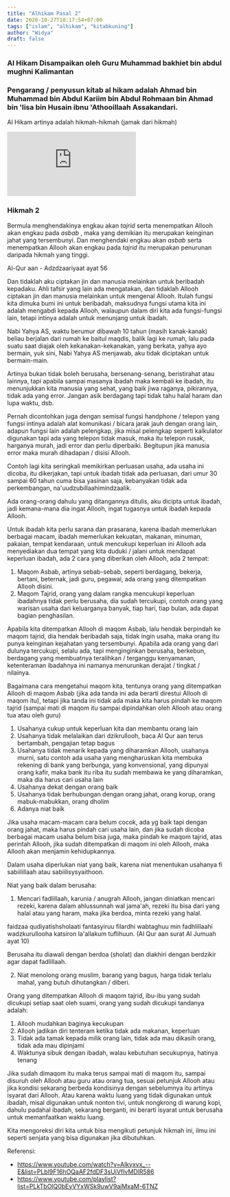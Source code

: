 ```yaml
---
title: "Alhikam Pasal 2"
date: 2020-10-27T18:17:54+07:00
tags: ["islam", "alhikam", "kitabkuning"]
author: "Widya"
draft: false
---
```


### Al Hikam Disampaikan oleh Guru Muhammad bakhiet bin abdul mughni Kalimantan
### Pengarang / penyusun kitab al hikam adalah Ahmad bin Muhammad bin Abdul Kariim bin Abdul Rohmaan bin Ahmad bin 'Iisa bin Husain ibnu 'Athooillaah Assakandari.

Al Hikam artinya adalah hikmah-hikmah (jamak dari hikmah)

<iframe width="300" height="150"
src="https://www.youtube.com/embed/Alkyxvx_--E" 
frameborder="0" 
allow="accelerometer; encrypted-media; gyroscope; picture-in-picture" 
allowfullscreen></iframe>

### Hikmah 2

Bermula menghendakinya engkau akan *tajrid* serta menempatkan Allooh akan engkau pada *asbab* , maka yang demikian itu merupakan keinginan jahat yang tersembunyi.
Dan menghendaki engkau akan *asbab* serta menempatkan Allooh akan engkau pada *tajrid* itu merupakan penurunan daripada hikmah yang tinggi.

Al-Qur aan - Adzdzaariyaat ayat 56

Dan tidaklah aku ciptakan jin dan manusia melainkan untuk beribadah kepadaku.
Ahli tafsir yang lain ada mengatakan, dan tidaklah Allooh ciptakan jin dan manusia melainkan untuk mengenal Allooh.
Itulah fungsi kita dimuka bumi ini untuk beribadah, maksudnya fungsi utama kita ini adalah mengabdi kepada Allooh, walaupun dalam diri kita ada fungsi-fungsi lain, tetapi intinya adalah untuk menunjang untuk ibadah.

Nabi Yahya AS, waktu berumur dibawah 10 tahun (masih kanak-kanak) beliau berjalan dari rumah ke baitul maqdis, balik lagi ke rumah, lalu pada suatu saat diajak oleh kekanakan-kekanakan, yang berkata, yahya ayo bermain, yuk sini, Nabi Yahya AS menjawab, aku tidak diciptakan untuk bermain-main.

Artinya bukan tidak boleh berusaha, bersenang-senang, beristirahat atau lainnya, tapi apabila sampai masanya ibadah maka kembali ke ibadah, itu menunjukkan kita manusia yang sehat, yang baik jiwa raganya, pikirannya, tidak ada yang error.
Jangan asik berdagang tapi tidak tahu halal haram dan lupa waktu, dsb.

Pernah dicontohkan juga dengan semisal fungsi handphone / telepon yang fungsi intinya adalah alat komunikasi / bicara jarak jauh dengan orang lain, adapun fungsi lain adalah pelengkap, jika misal pelengkap seperti kalkulator digunakan tapi ada yang telepon tidak masuk, maka itu telepon rusak, harganya murah, jadi error dan perlu diperbaiki.
Begitupun jika manusia error maka murah dihadapan / disisi Allooh.

Contoh lagi kita seringkali memikirkan perluasan usaha, ada usaha ini dicoba, itu dikerjakan, tapi untuk ibadah tidak ada perluasan, dari umur 30 sampai 60 tahun cuma bisa yasinan saja, kebanyakan tidak ada perkembangan, na'uudzubillaahimindzaalik.

Ada orang-orang dahulu yang ditangannya ditulis, aku dicipta untuk ibadah, jadi kemana-mana dia ingat Allooh, ingat tugasnya untuk ibadah kepada Allooh.

Untuk ibadah kita perlu sarana dan prasarana, karena ibadah memerlukan berbagai macam, ibadah memerlukan kekuatan, makanan, minuman, pakaian, tempat kendaraan, untuk mencukupi keperluan ini Allooh ada menyediakan dua tempat yang kita duduki / jalani untuk mendapat keperluan ibadah, ada 2 cara yang diberikan oleh Allooh, ada 2 tempat:

1. Maqom Asbab, artinya sebab-sebab, seperti berdagang, bekerja, bertani, beternak, jadi guru, pegawai, ada orang yang ditempatkan Allooh disini.
2. Maqom Tajrid, orang yang dalam rangka mencukupi keperluan ibadahnya tidak perlu berusaha, dia sudah tercukupi, contoh orang yang warisan usaha dari keluarganya banyak, tiap hari, tiap bulan, ada dapat bagian penghasilan.

Apabila kita ditempatkan Allooh di maqom Asbab, lalu hendak berpindah ke maqom tajrid, dia hendak beribadah saja, tidak ingin usaha, maka orang itu punya keinginan kejahatan yang tersembunyi.
Apabila ada orang yang dari dulunya tercukupi, selalu ada, tapi menginginkan berusaha, berkebun, berdagang yang membuatnya teralihkan / terganggu kenyamanan, ketenteraman ibadahnya ini namanya menurunkan derajat / tingkat / nilainya.

Bagaimana cara mengetahui maqom kita, tentunya orang yang ditempatkan Allooh di maqom Asbab (jika ada tanda ini ada berarti direstui Allooh di maqom itu), tetapi jika tanda ini tidak ada maka kita harus pindah ke maqom tajrid (sampai mati di maqom itu sampai dipindahkan oleh Allooh atau orang tua atau oleh guru)

1. Usahanya cukup untuk keperluan kita dan membantu orang lain
2. Usahanya tidak melalaikan dari dzikrullooh, baca Al Qur aan terus bertambah, pengajian tetap bagus
3. Usahanya tidak menarik kepada yang diharamkan Allooh, usahanya murni, satu contoh ada usaha yang mengharuskan kita membuka rekening di bank yang berbunga, yang konvensional, yang dipunyai orang kafir, maka bank itu riba itu sudah membawa ke yang diharamkan, maka dia harus cari usaha lain
4. Usahanya dekat dengan orang baik
5. Usahanya tidak berhubungan dengan orang jahat, orang korup, orang mabuk-mabukkan, orang dholim
6. Adanya niat baik

Jika usaha macam-macam cara belum cocok, ada yg baik tapi dengan orang jahat, maka harus pindah cari usaha lain, dan jika sudah dicoba berbagai macam usaha belum bisa juga, maka pindah ke maqom tajrid, atas perintah Allooh, jika sudah ditempatkan di maqom ini oleh Allooh, maka Allooh akan menjamin kehidupkannya.

Dalam usaha diperlukan niat yang baik, karena niat menentukan usahanya fi sabiilillaah atau sabiilisysyaithoon.

Niat yang baik dalam berusaha:

1. Mencari fadlillaah, karunia / anugrah Allooh, jangan diniatkan mencari rezeki, karena dalam ahlussunnah wal jama'ah, rezeki itu bisa dari yang halal atau yang haram, maka jika berdoa, minta rezeki yang halal.

faidzaa qudiyatishsholaati fantasyiruu filardhi wabtaghuu min fadhlillaahi wadzkurullooha katsiron la'allakum tuflihuun.
(Al Qur aan surat Al Jumuah ayat 10)

Berusaha itu diawali dengan berdoa (sholat) dan diakhiri dengan berdzikir agar dapat fadlillaah.

2. Niat menolong orang muslim, barang yang bagus, harga tidak terlalu mahal, yang butuh dihutangkan / diberi.

Orang yang ditempatkan Allooh di maqom tajrid, ibu-ibu yang sudah dicukupi setiap saat oleh suami, orang yang sudah dicukupi tandanya adalah:

1. Allooh mudahkan baginya kecukupan
2. Allooh jadikan diri tenteram ketika tidak ada makanan, keperluan
3. Tidak ada tamak kepada milik orang lain, tidak ada mau dikasih orang, tidak ada mau dipinjami
4. Waktunya sibuk dengan ibadah, walau kebutuhan secukupnya, hatinya tenang

Jika sudah dimaqom itu maka terus sampai mati di maqom itu, sampai disuruh oleh Allooh atau guru atau orang tua, sesuai petunjuk Allooh atau jika kondisi sekarang berbeda kondisinya dengan sebelumnya itu artinya isyarat dari Allooh.
Atau karena waktu luang yang tidak digunakan untuk ibadah, misal digunakan untuk nonton tivi, untuk nongkrong di warung kopi, dahulu padahal ibadah, sekarang berganti, ini berarti isyarat untuk berusaha untuk memanfaatkan waktu luang.

Kita mengoreksi diri kita untuk bisa mengikuti petunjuk hikmah ini, ilmu ini seperti senjata yang bisa digunakan jika dibutuhkan.

Referensi:

* https://www.youtube.com/watch?v=Alkyxvx_--E&list=PLbl9F16hOQaAF2fdDF3sUiVfIvMDlR586
* https://www.youtube.com/playlist?list=PLkTbOlQ0bEyVYxWSk9uwV9ajMxaM-6TNZ
